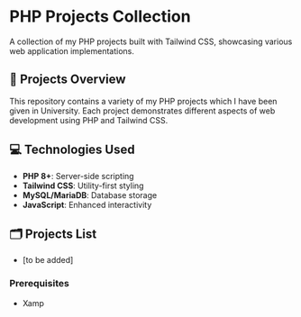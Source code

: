 # PHP Projects Collection

A collection of my PHP projects built with Tailwind CSS, showcasing various web application implementations.

## 🚀 Projects Overview

This repository contains a variety of  my PHP projects which I have been given in University. Each project demonstrates different aspects of web development using PHP and Tailwind CSS.

## 💻 Technologies Used

- **PHP 8+**: Server-side scripting
- **Tailwind CSS**: Utility-first styling
- **MySQL/MariaDB**: Database storage
- **JavaScript**: Enhanced interactivity

## 🗂️ Projects List

- [to be added]

### Prerequisites

- Xamp
